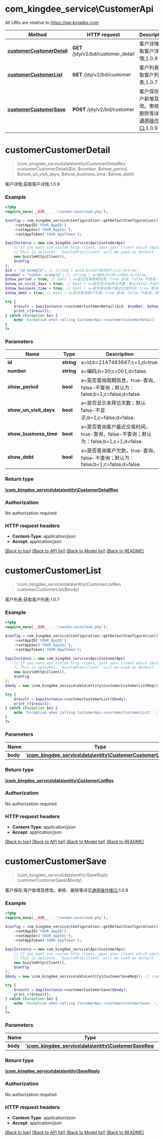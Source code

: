 # com_kingdee_service\CustomerApi

All URIs are relative to *https://api.kingdee.com*

Method | HTTP request | Description
------------- | ------------- | -------------
[**customerCustomerDetail**](CustomerApi.md#customerCustomerDetail) | **GET** /jdy/v2/bd/customer_detail | 客户详情;获取客户详情;1.0.9
[**customerCustomerList**](CustomerApi.md#customerCustomerList) | **GET** /jdy/v2/bd/customer | 客户列表;获取客户列表;1.0.7
[**customerCustomerSave**](CustomerApi.md#customerCustomerSave) | **POST** /jdy/v2/bd/customer | 客户保存;客户新增及修改。审核、删除等详见[通用操作接口](https://open.jdy.com/#/files/api/detail?index&#x3D;2&amp;categrayId&#x3D;3cc8ee9a663e11eda5c84b5d383a2b93&amp;id&#x3D;9e804b8c712511eda0b39f724d124b07);1.0.9


# **customerCustomerDetail**
> \com_kingdee_service\data\entity\CustomerDetailRes customerCustomerDetail($id, $number, $show_period, $show_un_visit_days, $show_business_time, $show_debt)

客户详情;获取客户详情;1.0.9

### Example
```php
<?php
require_once(__DIR__ . '/vendor/autoload.php');

$config = com_kingdee_service\Configuration::getDefaultConfiguration()
    ->setAppID('YOUR_AppID')
    ->setAppSec('YOUR_AppSec');
    ->setAppToken('YOUR_AppToken');

$apiInstance = new com_kingdee_service\Api\CustomerApi(
    // If you want use custom http client, pass your client which implements `GuzzleHttp\ClientInterface`.
    // This is optional, `GuzzleHttp\Client` will be used as default.
    new GuzzleHttp\Client(),
    $config
);
$id = "id_example"; // string | a=id;b=2147483647;c=1;d=true.
$number = "number_example"; // string | a=编码;b=30;c=001;d=false.
$show_period = true; // bool | a=是否查询周期信息，true-查询，false-不查询；默认为：false;b=1;c=false;d=false.
$show_un_visit_days = true; // bool | a=是否显示未拜访天数；默认false-不显示;b=1;c=false;d=false.
$show_business_time = true; // bool | a=是否查询客户最近交易时间，true-查询，false-不查询；默认为：false;b=1;c=1;d=false.
$show_debt = true; // bool | a=是否查询客户欠款，true-查询，false-不查询；默认为：false;b=1;c=false;d=false.

try {
    $result = $apiInstance->customerCustomerDetail($id, $number, $show_period, $show_un_visit_days, $show_business_time, $show_debt);
    print_r($result);
} catch (Exception $e) {
    echo 'Exception when calling CustomerApi->customerCustomerDetail: ', $e->getMessage(), PHP_EOL;
}
?>
```

### Parameters

Name | Type | Description  | Notes
------------- | ------------- | ------------- | -------------
 **id** | **string**| a&#x3D;id;b&#x3D;2147483647;c&#x3D;1;d&#x3D;true. | [optional]
 **number** | **string**| a&#x3D;编码;b&#x3D;30;c&#x3D;001;d&#x3D;false. | [optional]
 **show_period** | **bool**| a&#x3D;是否查询周期信息，true-查询，false-不查询；默认为：false;b&#x3D;1;c&#x3D;false;d&#x3D;false. | [optional]
 **show_un_visit_days** | **bool**| a&#x3D;是否显示未拜访天数；默认false-不显示;b&#x3D;1;c&#x3D;false;d&#x3D;false. | [optional]
 **show_business_time** | **bool**| a&#x3D;是否查询客户最近交易时间，true-查询，false-不查询；默认为：false;b&#x3D;1;c&#x3D;1;d&#x3D;false. | [optional]
 **show_debt** | **bool**| a&#x3D;是否查询客户欠款，true-查询，false-不查询；默认为：false;b&#x3D;1;c&#x3D;false;d&#x3D;false. | [optional]

### Return type

[**\com_kingdee_service\data\entity\CustomerDetailRes**](../Model/CustomerDetailRes.md)

### Authorization

No authorization required

### HTTP request headers

 - **Content-Type**: application/json
 - **Accept**: application/json

[[Back to top]](#) [[Back to API list]](../../README.md#documentation-for-api-endpoints) [[Back to Model list]](../../README.md#documentation-for-models) [[Back to README]](../../README.md)

# **customerCustomerList**
> \com_kingdee_service\data\entity\CustomerListRes customerCustomerList($body)

客户列表;获取客户列表;1.0.7

### Example
```php
<?php
require_once(__DIR__ . '/vendor/autoload.php');

$config = com_kingdee_service\Configuration::getDefaultConfiguration()
    ->setAppID('YOUR_AppID')
    ->setAppSec('YOUR_AppSec');
    ->setAppToken('YOUR_AppToken');

$apiInstance = new com_kingdee_service\Api\CustomerApi(
    // If you want use custom http client, pass your client which implements `GuzzleHttp\ClientInterface`.
    // This is optional, `GuzzleHttp\Client` will be used as default.
    new GuzzleHttp\Client(),
    $config
);
$body = new \com_kingdee_service\data\entity\CustomerCustomerListReq(); // \com_kingdee_service\data\entity\CustomerCustomerListReq | 

try {
    $result = $apiInstance->customerCustomerList($body);
    print_r($result);
} catch (Exception $e) {
    echo 'Exception when calling CustomerApi->customerCustomerList: ', $e->getMessage(), PHP_EOL;
}
?>
```

### Parameters

Name | Type | Description  | Notes
------------- | ------------- | ------------- | -------------
 **body** | [**\com_kingdee_service\data\entity\CustomerCustomerListReq**](../Model/CustomerCustomerListReq.md)|  | [optional]

### Return type

[**\com_kingdee_service\data\entity\CustomerListRes**](../Model/CustomerListRes.md)

### Authorization

No authorization required

### HTTP request headers

 - **Content-Type**: application/json
 - **Accept**: application/json

[[Back to top]](#) [[Back to API list]](../../README.md#documentation-for-api-endpoints) [[Back to Model list]](../../README.md#documentation-for-models) [[Back to README]](../../README.md)

# **customerCustomerSave**
> \com_kingdee_service\data\entity\SaveReply customerCustomerSave($body)

客户保存;客户新增及修改。审核、删除等详见[通用操作接口](https://open.jdy.com/#/files/api/detail?index=2&categrayId=3cc8ee9a663e11eda5c84b5d383a2b93&id=9e804b8c712511eda0b39f724d124b07);1.0.9

### Example
```php
<?php
require_once(__DIR__ . '/vendor/autoload.php');

$config = com_kingdee_service\Configuration::getDefaultConfiguration()
    ->setAppID('YOUR_AppID')
    ->setAppSec('YOUR_AppSec');
    ->setAppToken('YOUR_AppToken');

$apiInstance = new com_kingdee_service\Api\CustomerApi(
    // If you want use custom http client, pass your client which implements `GuzzleHttp\ClientInterface`.
    // This is optional, `GuzzleHttp\Client` will be used as default.
    new GuzzleHttp\Client(),
    $config
);
$body = new \com_kingdee_service\data\entity\CustomerSaveReq(); // \com_kingdee_service\data\entity\CustomerSaveReq | 

try {
    $result = $apiInstance->customerCustomerSave($body);
    print_r($result);
} catch (Exception $e) {
    echo 'Exception when calling CustomerApi->customerCustomerSave: ', $e->getMessage(), PHP_EOL;
}
?>
```

### Parameters

Name | Type | Description  | Notes
------------- | ------------- | ------------- | -------------
 **body** | [**\com_kingdee_service\data\entity\CustomerSaveReq**](../Model/CustomerSaveReq.md)|  |

### Return type

[**\com_kingdee_service\data\entity\SaveReply**](../Model/SaveReply.md)

### Authorization

No authorization required

### HTTP request headers

 - **Content-Type**: application/json
 - **Accept**: application/json

[[Back to top]](#) [[Back to API list]](../../README.md#documentation-for-api-endpoints) [[Back to Model list]](../../README.md#documentation-for-models) [[Back to README]](../../README.md)

